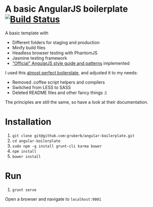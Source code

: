 # A basic AngularJS boilerplate  [![Build Status](https://travis-ci.org/gruberb/angular-boilerplate.svg?branch=master)](https://travis-ci.org/gruberb/angular-boilerplate)

A basic template with
- Different folders for staging and production
- Minify build files
- Headless browser testing with PhantomJS
- Jasmine testing framework
- ["Official" AngularJS style guide and patterns](https://github.com/johnpapa/angular-styleguide) implemented

I used this [almost perfect boilerplate](https://github.com/ngbp/ngbp), and adjusted it to my needs:
- Removed .coffee script helpers and compilers
- Switched from LESS to SASS
- Deleted README files and other fancy things :)

The principles are still the same, so have a look at their documentation.

# Installation

1. `git clone git@github.com:gruberb/angular-boilerplate.git`
2. `cd angular-boilerplate`
3. `sudo npm -g install grunt-cli karma bower`
4. `npm install`
5. `bower install`

# Run

1. `grunt serve`

Open a browser and navigate to `localhost:9001`

